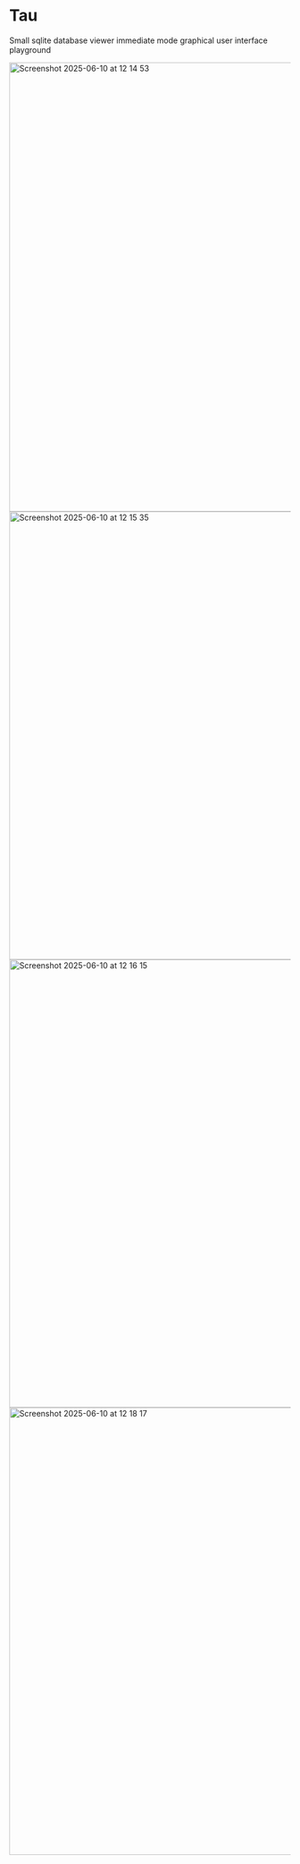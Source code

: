 # Tau
Small sqlite database viewer immediate mode graphical user interface playground

<img width="803" alt="Screenshot 2025-06-10 at 12 14 53" src="https://gist.github.com/user-attachments/assets/e45f9279-b700-4848-b956-b3f8c98d3c19" />
<img width="801" alt="Screenshot 2025-06-10 at 12 15 35" src="https://gist.github.com/user-attachments/assets/ca4dba6f-2b05-4c16-9537-37e6607320c9" />
<img width="801" alt="Screenshot 2025-06-10 at 12 16 15" src="https://gist.github.com/user-attachments/assets/a8b5978d-22c7-479b-bc63-b57759703f59" />
<img width="800" alt="Screenshot 2025-06-10 at 12 18 17" src="https://gist.github.com/user-attachments/assets/93d2686a-fae5-4a1c-8170-843ef991eb50" />
